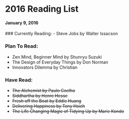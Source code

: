 # 2016 Reading List
#### January 9, 2016

<p></p>
### Currently Reading:  
- Steve Jobs by Walter Issacson

### Plan To Read:  
- Zen Mind, Beginner Mind by Shunryu Suzuki
- The Design of Everyday Things by Don Norman
- Innovators Dilemma by Christian

### Have Read:
- ~~The Alchemist by Paulo Coelho~~  
- ~~Siddhartha by Henre Hesse~~   
- ~~Fresh off the Boat by Eddie Huang~~  
- ~~Delivering Happiness by Tony Hsieh~~  
- ~~The Life Changing Magic of Tidying Up by Marie Kondo~~  